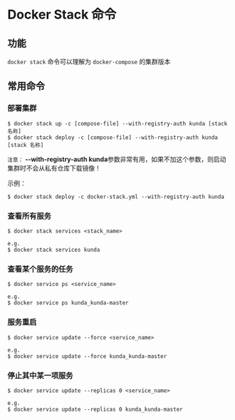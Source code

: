 # Docker Stack 命令

## 功能

`docker stack` 命令可以理解为 `docker-compose` 的集群版本

## 常用命令

### 部署集群

``` shell
$ docker stack up -c [compose-file] --with-registry-auth kunda [stack 名称]
$ docker stack deploy -c [compose-file] --with-registry-auth kunda [stack 名称]
```

`注意：` **--with-registry-auth kunda**参数非常有用，如果不加这个参数，则启动集群时不会从私有仓库下载镜像！

示例：

``` shell
$ docker stack deploy -c docker-stack.yml --with-registry-auth kunda
```

### 查看所有服务

``` shell
$ docker stack services <stack_name>

e.g.
$ docker stack services kunda
```

### 查看某个服务的任务

``` shell
$ docker service ps <service_name>

e.g.
$ docker service ps kunda_kunda-master
```

### 服务重启

``` shell
$ docker service update --force <service_name>

e.g.
$ docker service update --force kunda_kunda-master
```

### 停止其中某一项服务

``` shell
$ docker service update --replicas 0 <service_name>

e.g.
$ docker service update --replicas 0 kunda_kunda-master
```
